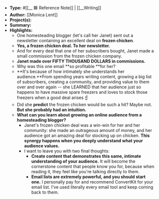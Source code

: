 - **Type:** #[[__ 🟦  Reference Note]] | [[__Writing]]
- **Author:** [[Monica Lent]]
- **Project(s):** 
- **Summary:** 
- **Highlights:**
    - One homesteading blogger (let's call her Janet) sent out a newsletter containing an excellent deal on __frozen chicken__.
    - **Yes, a frozen chicken deal. To her newsletter.**
    - And for every deal that one of her subscribers bought, Janet made a small commission from the frozen chicken company.
    - **Janet made over FIFTY THOUSAND DOLLARS in commissions.**
    - Why was this one email **so profitable **for her?
    - **It's because of how intimately she understands her audience.**From spending years writing content, growing a big list of subscribers, creating a community, and providing value to them over and over again -- she LEARNED that her audience just so happens to have massive spare freezers and loves to stock those freezers when a good deal arises ☝️
    - Did she __predict__ the frozen chicken would be such a hit? Maybe not. **But she probably had an intuition.**
    - **What can you learn about growing an online audience from a homesteading blogger?**
        - Janet's frozen chicken deal was a win-win for her and her community: she made an outrageous amount of money, and her audience got an amazing deal for stocking up on chicken. **This synergy happens when you deeply understand what your audience values.**
        - I want to leave you with two final thoughts:
            - **Create content that demonstrates this same, intimate understanding of your audience.** It will become the cornerstone content that people know you for, because when reading it, they feel like you're talking directly to them.
            - **Email lists are extremely powerful, and you should start one.** I personally pay for and recommend ConvertKit for your email list. I've used literally every email tool and keep coming back to them. 
